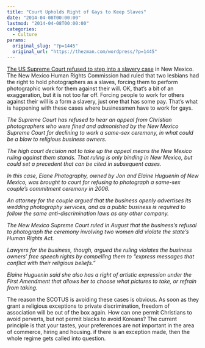 ```yaml
---
title: "Court Upholds Right of Gays to Keep Slaves"
date: "2014-04-08T00:00:00"
lastmod: "2014-04-08T00:00:00"
categories:
  - Culture
params:
  original_slug: "?p=1445"
  original_url: "https://thezman.com/wordpress/?p=1445"
---
```


<a
href="http://www.foxnews.com/politics/2014/04/07/high-court-declines-appeal-from-photographer-objecting-to-working-same-sex/?intcmp=latestnews"
rel="noopener noreferrer" target="_blank">The US Supreme Court refused
to step into a slavery case</a> in New Mexico. The New Mexico Human
Rights Commission had ruled that two lesbians had the right to hold
photographers as a slaves, forcing them to perform photographic work for
them against their will. OK, that’s a bit of an exaggeration, but it is
not too far off. Forcing people to work for others against their will is
a form a slavery, just one that has some pay. That’s what is happening
with these cases where businessmen have to work for gays.

*The Supreme Court has refused to hear an appeal from Christian
photographers who were fined and admonished by the New Mexico Supreme
Court for declining to work a same-sex ceremony, in what could be a blow
to religious business owners.*

*The high court decision not to take up the appeal means the New Mexico
ruling against them stands. That ruling is only binding in New Mexico,
but could set a precedent that can be cited in subsequent cases.*

*In this case, Elane Photography, owned by Jon and Elaine Huguenin of
New Mexico, was brought to court for refusing to photograph a same-sex
couple’s commitment ceremony in 2006.*

*An attorney for the couple argued that the business openly advertises
its wedding photography services, and as a public business is required
to follow the same anti-discrimination laws as any other company.*

*The New Mexico Supreme Court ruled in August that the business’s
refusal to photograph the ceremony involving two women did violate the
state’s Human Rights Act.*

*Lawyers for the business, though, argued the ruling violates the
business owners’ free speech rights by compelling them to “express
messages that conflict with their religious beliefs.”*

*Elaine Huguenin said she also has a right of artistic expression under
the First Amendment that allows her to choose what pictures to take, or
refrain from taking.*

The reason the SCOTUS is avoiding these cases is obvious. As soon as
they grant a religious exceptions to private discrimination, freedom of
association will be out of the box again. How can one permit Christians
to avoid perverts, but not permit blacks to avoid Koreans? The current
principle is that your tastes, your preferences are not important in the
area of commerce, hiring and housing. if there is an exception made,
then the whole regime gets called into question.
